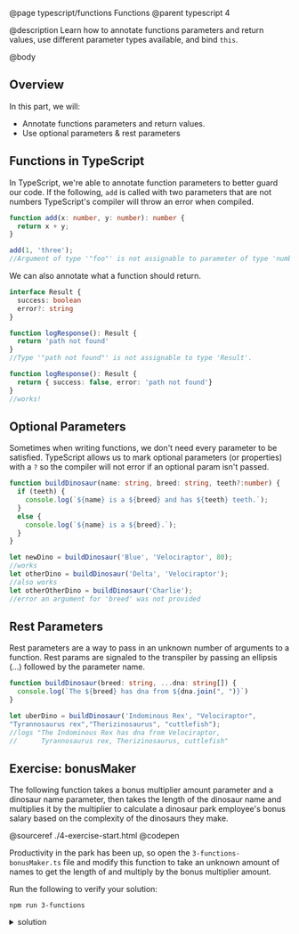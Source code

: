 @page typescript/functions Functions
@parent typescript 4

@description Learn how to annotate functions parameters and return values, use different parameter types available, and bind ``this``.

@body

## Overview

In this part, we will:

- Annotate functions parameters and return values.
- Use optional parameters & rest parameters

## Functions in TypeScript

In TypeScript, we're able to annotate function parameters to better guard our code. If the following, `add` is called  with two parameters that are not numbers TypeScript's compiler will throw an error when compiled.

```typescript
function add(x: number, y: number): number {
  return x + y;
}

add(1, 'three');
//Argument of type '"foo"' is not assignable to parameter of type 'number'.
```

We can also annotate what a function should return.

```typescript
interface Result {
  success: boolean
  error?: string
}

function logResponse(): Result {
  return 'path not found'
}
//Type '"path not found"' is not assignable to type 'Result'.

function logResponse(): Result {
  return { success: false, error: 'path not found'}
}
//works!
```

## Optional Parameters

Sometimes when writing functions, we don't need every parameter to be satisfied. TypeScript allows us to mark optional parameters (or properties) with a ``?`` so the compiler will not error if an optional param isn't passed.

```typescript
function buildDinosaur(name: string, breed: string, teeth?:number) {
  if (teeth) {
    console.log(`${name} is a ${breed} and has ${teeth} teeth.`);
  }
  else {
    console.log(`${name} is a ${breed}.`);
  }
}

let newDino = buildDinosaur('Blue', 'Velociraptor', 80);
//works
let otherDino = buildDinosaur('Delta', 'Velociraptor');
//also works
let otherOtherDino = buildDinosaur('Charlie');
//error an argument for 'breed' was not provided
```

## Rest Parameters

Rest parameters are a way to pass in an unknown number of arguments to a function. Rest params are signaled to the transpiler by passing an ellipsis (...) followed by the parameter name.

```typescript
function buildDinosaur(breed: string, ...dna: string[]) {
  console.log(`The ${breed} has dna from ${dna.join(", ")}`)
}

let uberDino = buildDinosaur('Indominous Rex', "Velociraptor",
"Tyrannosaurus rex","Therizinosaurus", "cuttlefish");
//logs "The Indominous Rex has dna from Velociraptor,
//      Tyrannosaurus rex, Therizinosaurus, cuttlefish"
```



## Exercise: bonusMaker

The following function takes a bonus multiplier amount parameter and a dinosaur name parameter, then takes the length of the dinosaur name and multiplies it by the multiplier to calculate a dinosaur park employee's bonus salary based on the complexity of the dinosaurs they make.  

@sourceref ./4-exercise-start.html
@codepen

Productivity in the park has been up, so open the `3-functions-bonusMaker.ts` file and  modify this function to take an unknown amount of names to get the length of and multiply by the bonus multiplier amount.


Run the following to verify your solution:

```shell
npm run 3-functions
```

<details>
<summary>solution</summary>

@sourceref ./4-exercise-solution.html
@codepen

</details>
